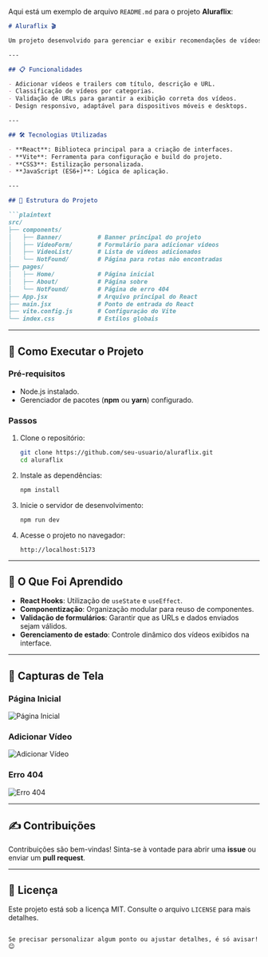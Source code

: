 Aqui está um exemplo de arquivo `README.md` para o projeto **Aluraflix**: 

```markdown
# Aluraflix 🎬

Um projeto desenvolvido para gerenciar e exibir recomendações de vídeos e trailers no estilo do Netflix. Este projeto utiliza **React** e **Vite** para a criação de interfaces modernas, performáticas e responsivas.

---

## 📋 Funcionalidades

- Adicionar vídeos e trailers com título, descrição e URL.
- Classificação de vídeos por categorias.
- Validação de URLs para garantir a exibição correta dos vídeos.
- Design responsivo, adaptável para dispositivos móveis e desktops.

---

## 🛠️ Tecnologias Utilizadas

- **React**: Biblioteca principal para a criação de interfaces.
- **Vite**: Ferramenta para configuração e build do projeto.
- **CSS3**: Estilização personalizada.
- **JavaScript (ES6+)**: Lógica de aplicação.

---

## 📂 Estrutura do Projeto

```plaintext
src/
├── components/
│   ├── Banner/          # Banner principal do projeto
│   ├── VideoForm/       # Formulário para adicionar vídeos
│   ├── VideoList/       # Lista de vídeos adicionados
│   └── NotFound/        # Página para rotas não encontradas
├── pages/
│   ├── Home/            # Página inicial
│   ├── About/           # Página sobre
│   └── NotFound/        # Página de erro 404
├── App.jsx              # Arquivo principal do React
├── main.jsx             # Ponto de entrada do React
├── vite.config.js       # Configuração do Vite
└── index.css            # Estilos globais
```

---

## 🚀 Como Executar o Projeto

### Pré-requisitos
- Node.js instalado.
- Gerenciador de pacotes (**npm** ou **yarn**) configurado.

### Passos

1. Clone o repositório:
   ```bash
   git clone https://github.com/seu-usuario/aluraflix.git
   cd aluraflix
   ```

2. Instale as dependências:
   ```bash
   npm install
   ```

3. Inicie o servidor de desenvolvimento:
   ```bash
   npm run dev
   ```

4. Acesse o projeto no navegador:
   ```
   http://localhost:5173
   ```

---

## 🧠 O Que Foi Aprendido

- **React Hooks**: Utilização de `useState` e `useEffect`.
- **Componentização**: Organização modular para reuso de componentes.
- **Validação de formulários**: Garantir que as URLs e dados enviados sejam válidos.
- **Gerenciamento de estado**: Controle dinâmico dos vídeos exibidos na interface.

---

## 📸 Capturas de Tela

### Página Inicial
![Página Inicial](https://via.placeholder.com/800x400)

### Adicionar Vídeo
![Adicionar Vídeo](https://via.placeholder.com/800x400)

### Erro 404
![Erro 404](https://via.placeholder.com/800x400)

---

## ✍️ Contribuições

Contribuições são bem-vindas! Sinta-se à vontade para abrir uma **issue** ou enviar um **pull request**.

---

## 📝 Licença

Este projeto está sob a licença MIT. Consulte o arquivo `LICENSE` para mais detalhes.
```

Se precisar personalizar algum ponto ou ajustar detalhes, é só avisar! 😊
